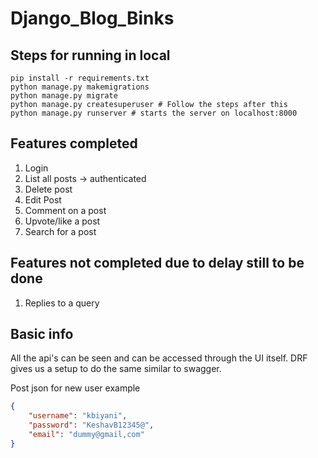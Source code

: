 # Django_Blog_Binks

## Steps for running in local

```SHELL
pip install -r requirements.txt
python manage.py makemigrations
python manage.py migrate
python manage.py createsuperuser # Follow the steps after this
python manage.py runserver # starts the server on localhost:8000
```

## Features completed
1. Login
2. List all posts -> authenticated
3. Delete post
4. Edit Post
5. Comment on a post
6. Upvote/like a post
7. Search for a post

## Features not completed due to delay still to be done
1. Replies to a query

## Basic info

All the api's can be seen and can be accessed through the UI itself.
DRF gives us a setup to do the same similar to swagger.

Post json for new user example
```JSON
{
    "username": "kbiyani",
    "password": "KeshavB12345@",
    "email": "dummy@gmail,com"
}
```
